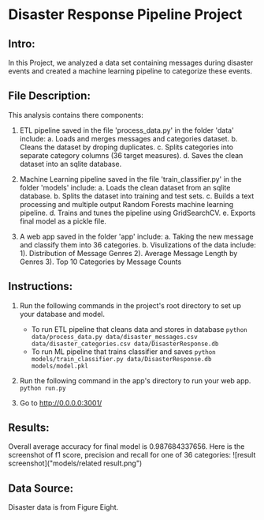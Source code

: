 # Disaster Response Pipeline Project

## Intro: 
In this Project, we analyzed a data set containing messages during disaster events and created a machine learning pipeline to categorize these events. 

## File Description:
This analysis contains there components:

1. ETL pipeline saved in the file 'process_data.py' in the folder 'data' include:
   a. Loads and merges messages and categories dataset.
   b. Cleans the dataset by droping duplicates.
   c. Splits categories into separate category columns (36 target measures).
   d. Saves the clean dataset into an sqlite database.
   
2. Machine Learning pipeline saved in the file 'train_classifier.py' in the folder 'models' include:
   a. Loads the clean dataset from an sqlite database.
   b. Splits the dataset into training and test sets.
   c. Builds a text processing and multiple output Random Forests machine learning pipeline.
   d. Trains and tunes the pipeline using GridSearchCV.
   e. Exports final model as a pickle file.
   
3. A web app saved in the folder 'app' include:
   a. Taking the new message and classify them into 36 categories.
   b. Visulizations of the data include: 
      1). Distribution of Message Genres
      2). Average Message Length by Genres
      3). Top 10 Categories by Message Counts

## Instructions:
1. Run the following commands in the project's root directory to set up your database and model.

    - To run ETL pipeline that cleans data and stores in database
        `python data/process_data.py data/disaster_messages.csv data/disaster_categories.csv data/DisasterResponse.db`
    - To run ML pipeline that trains classifier and saves
        `python models/train_classifier.py data/DisasterResponse.db models/model.pkl`

2. Run the following command in the app's directory to run your web app.
    `python run.py`

3. Go to http://0.0.0.0:3001/

## Results:
Overall average accuracy for final model is 0.987684337656. 
Here is the screenshot of f1 score, precision and recall for one of 36 categories:
![result screenshot]("models/related result.png")

## Data Source:
Disaster data is from Figure Eight.